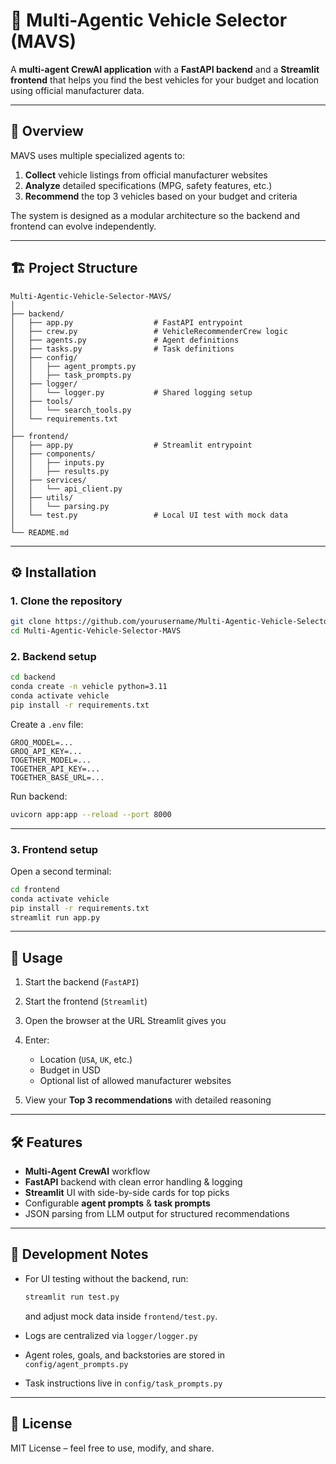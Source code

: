 # 🚗 Multi-Agentic Vehicle Selector (MAVS)

A **multi-agent CrewAI application** with a **FastAPI backend** and a **Streamlit frontend** that helps you find the best vehicles for your budget and location using official manufacturer data.

---

## 📌 Overview

MAVS uses multiple specialized agents to:

1. **Collect** vehicle listings from official manufacturer websites
2. **Analyze** detailed specifications (MPG, safety features, etc.)
3. **Recommend** the top 3 vehicles based on your budget and criteria

The system is designed as a modular architecture so the backend and frontend can evolve independently.

---

## 🏗 Project Structure

```
Multi-Agentic-Vehicle-Selector-MAVS/
│
├── backend/
│   ├── app.py                  # FastAPI entrypoint
│   ├── crew.py                 # VehicleRecommenderCrew logic
│   ├── agents.py               # Agent definitions
│   ├── tasks.py                # Task definitions
│   ├── config/
│   │   ├── agent_prompts.py
│   │   ├── task_prompts.py
│   ├── logger/
│   │   └── logger.py           # Shared logging setup
│   ├── tools/
│   │   └── search_tools.py
│   └── requirements.txt
│
├── frontend/
│   ├── app.py                  # Streamlit entrypoint
│   ├── components/
│   │   ├── inputs.py
│   │   ├── results.py
│   ├── services/
│   │   └── api_client.py
│   ├── utils/
│   │   └── parsing.py
│   └── test.py                 # Local UI test with mock data
│
└── README.md
```

---

## ⚙️ Installation

### 1. Clone the repository

```bash
git clone https://github.com/yourusername/Multi-Agentic-Vehicle-Selector-MAVS.git
cd Multi-Agentic-Vehicle-Selector-MAVS
```

### 2. Backend setup

```bash
cd backend
conda create -n vehicle python=3.11
conda activate vehicle
pip install -r requirements.txt
```

Create a `.env` file:

```env
GROQ_MODEL=...
GROQ_API_KEY=...
TOGETHER_MODEL=...
TOGETHER_API_KEY=...
TOGETHER_BASE_URL=...
```

Run backend:

```bash
uvicorn app:app --reload --port 8000
```

---

### 3. Frontend setup

Open a second terminal:

```bash
cd frontend
conda activate vehicle
pip install -r requirements.txt
streamlit run app.py
```

---

## 🚀 Usage

1. Start the backend (`FastAPI`)
2. Start the frontend (`Streamlit`)
3. Open the browser at the URL Streamlit gives you
4. Enter:

   * Location (`USA`, `UK`, etc.)
   * Budget in USD
   * Optional list of allowed manufacturer websites
5. View your **Top 3 recommendations** with detailed reasoning

---

## 🛠 Features

* **Multi-Agent CrewAI** workflow
* **FastAPI** backend with clean error handling & logging
* **Streamlit** UI with side-by-side cards for top picks
* Configurable **agent prompts** & **task prompts**
* JSON parsing from LLM output for structured recommendations

---

## 🧪 Development Notes

* For UI testing without the backend, run:

  ```bash
  streamlit run test.py
  ```

  and adjust mock data inside `frontend/test.py`.
* Logs are centralized via `logger/logger.py`
* Agent roles, goals, and backstories are stored in `config/agent_prompts.py`
* Task instructions live in `config/task_prompts.py`

---

## 📄 License

MIT License – feel free to use, modify, and share.